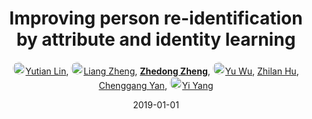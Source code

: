 ---
title: "Improving person re-identification by attribute and identity learning"
collection: publications
permalink: /publication/Improvin2019
date: 2019-01-01
doi: 10.1016/j.patcog.2019.06.006
keywords: object re-identification,image retrieval,person re-id,person re-trieval,person search,
venue: 'Pattern Recognition'
paperurl: 'https://zdzheng.xyz/files/PR19.pdf'
code: 'https://github.com/vana77/Market-1501_Attribute'
author: '<a href="https://zdzheng.xyz/authors/Yutian-Lin" class="author"> <img src="https://zdzheng.xyz/files/yutian-lin.jpeg" alt="Yutian-Lin" style="border-radius: 50%; height:20px; width:20px">Yutian Lin</a>, <a href="https://zdzheng.xyz/authors/Liang-Zheng" class="author"> <img src="https://zdzheng.xyz/files/liang-zheng.jpeg" alt="Liang-Zheng" style="border-radius: 50%; height:20px; width:20px">Liang Zheng</a>, <strong><a href="https://zdzheng.xyz/authors/Zhedong-Zheng" class="author">Zhedong Zheng</a></strong>, <a href="https://zdzheng.xyz/authors/Yu-Wu" class="author"> <img src="https://zdzheng.xyz/files/yu-wu.jpeg" alt="Yu-Wu" style="border-radius: 50%; height:20px; width:20px">Yu Wu</a>, <a href="https://zdzheng.xyz/authors/Zhilan-Hu" class="author">Zhilan Hu</a>, <a href="https://zdzheng.xyz/authors/Chenggang-Yan" class="author">Chenggang Yan</a>, <a href="https://zdzheng.xyz/authors/Yi-Yang" class="author"> <img src="https://zdzheng.xyz/files/yi-yang.jpeg" alt="Yi-Yang" style="border-radius: 50%; height:20px; width:20px">Yi Yang</a>'
sqlauthor: '[ {"@type": "Person","name":Yutian Lin}, {"@type": "Person","name":Liang Zheng}, {"@type": "Person","name":Zhedong Zheng}, {"@type": "Person","name":Yu Wu}, {"@type": "Person","name":Zhilan Hu}, {"@type": "Person","name":Chenggang Yan}, {"@type": "Person","name":Yi Yang}, ]'
citation: ' Yutian Lin,  Liang Zheng,  Zhedong Zheng,  Yu Wu,  Zhilan Hu,  Chenggang Yan,  Yi Yang, &quot;Improving person re-identification by attribute and identity learning.&quot; Pattern Recognition, 2019. DOI: 10.1016/j.patcog.2019.06.006'
pub_year: '2019'
bib: >
    @article{lin2019improving,<br>author = "Lin, Yutian and Zheng, Liang and Zheng, Zhedong and Wu, Yu and Hu, Zhilan and Yan, Chenggang and Yang, Yi",<br>doi = "10.1016/j.patcog.2019.06.006",<br>title = "Improving person re-identification by attribute and identity learning",<br>journal = "Pattern Recognition",<br>volume = "95",<br>pages = "151--161",<br>year = "2019",<br>url = "https://zdzheng.xyz/files/PR19.pdf",<br>code = "https://github.com/vana77/Market-1501\_Attribute",<br>publisher = "Elsevier"
    }

---